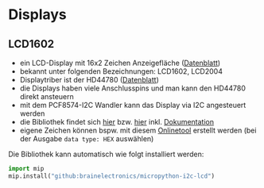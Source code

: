 # Displays

## LCD1602

* ein LCD-Display mit 16x2 Zeichen Anzeigefläche ([Datenblatt](https://www.vishay.com/docs/37484/lcd016n002bcfhet.pdf))
* bekannt unter folgenden Bezeichnungen: LCD1602, LCD2004
* Displaytriber ist der HD44780 ([Datenblatt](https://www.mouser.com/datasheet/2/737/HD44780-2489576.pdf))
* die Displays haben viele Anschlusspins und man kann den HD44780 direkt ansteuern
* mit dem PCF8574-I2C Wandler kann das Display via I2C angesteuert werden
* die Bibliothek findet sich [hier](https://github.com/brainelectronics/micropython-i2c-lcd/) bzw. [hier](https://pypi.org/project/micropython-i2c-lcd/) inkl. [Dokumentation](https://micropython-i2c-lcd.readthedocs.io/en/latest/index.html)
* eigene Zeichen können bspw. mit diesem [Onlinetool](https://maxpromer.github.io/LCD-Character-Creator/) erstellt werden (bei der Ausgabe `data type: HEX` auswählen)

Die Bibliothek kann automatisch wie folgt installiert werden:

```python
import mip
mip.install("github:brainelectronics/micropython-i2c-lcd")
```
